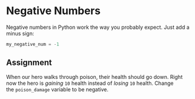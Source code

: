 # Negative Numbers

Negative numbers in Python work the way you probably expect. Just add a minus sign:

```py
my_negative_num = -1
```

## Assignment

When our hero walks through poison, their health should go down. Right now the hero is _gaining_ `10` health instead of _losing_ `10` health. Change the `poison_damage` variable to be negative.